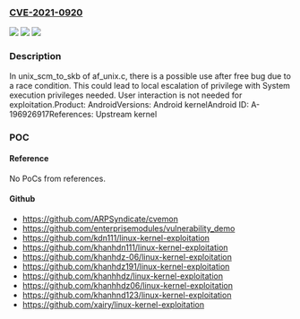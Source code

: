 ### [CVE-2021-0920](https://cve.mitre.org/cgi-bin/cvename.cgi?name=CVE-2021-0920)
![](https://img.shields.io/static/v1?label=Product&message=Android&color=blue)
![](https://img.shields.io/static/v1?label=Version&message=n%2Fa&color=blue)
![](https://img.shields.io/static/v1?label=Vulnerability&message=Elevation%20of%20privilege&color=brighgreen)

### Description

In unix_scm_to_skb of af_unix.c, there is a possible use after free bug due to a race condition. This could lead to local escalation of privilege with System execution privileges needed. User interaction is not needed for exploitation.Product: AndroidVersions: Android kernelAndroid ID: A-196926917References: Upstream kernel

### POC

#### Reference
No PoCs from references.

#### Github
- https://github.com/ARPSyndicate/cvemon
- https://github.com/enterprisemodules/vulnerability_demo
- https://github.com/kdn111/linux-kernel-exploitation
- https://github.com/khanhdn111/linux-kernel-exploitation
- https://github.com/khanhdz-06/linux-kernel-exploitation
- https://github.com/khanhdz191/linux-kernel-exploitation
- https://github.com/khanhhdz/linux-kernel-exploitation
- https://github.com/khanhhdz06/linux-kernel-exploitation
- https://github.com/khanhnd123/linux-kernel-exploitation
- https://github.com/xairy/linux-kernel-exploitation

